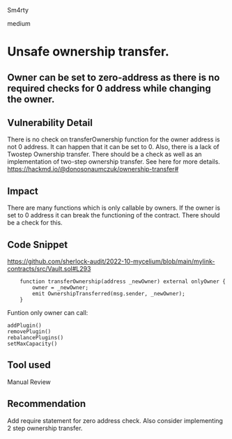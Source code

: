 Sm4rty

medium

# Unsafe ownership transfer.

## Owner can be set to zero-address as there is no required checks for 0 address while changing the owner.

## Vulnerability Detail
There is no check on transferOwnership function for the owner address is not 0 address. It can happen that it can be set to 0. 
Also, there is a lack of Twostep Ownership transfer. There should be a check as well as an implementation of two-step ownership transfer.
See here for more details.
https://hackmd.io/@donosonaumczuk/ownership-transfer#

## Impact
There are many functions which is only callable by owners. If the owner is set to 0 address it can break the functioning of the contract. There should be a check for this.


## Code Snippet
https://github.com/sherlock-audit/2022-10-mycelium/blob/main/mylink-contracts/src/Vault.sol#L293
```solidity
    function transferOwnership(address _newOwner) external onlyOwner {
        owner = _newOwner;
        emit OwnershipTransferred(msg.sender, _newOwner);
    }
```
Funtion only owner can call:
```
addPlugin()
removePlugin()
rebalancePlugins()
setMaxCapacity()
```

## Tool used
Manual Review

## Recommendation
Add require statement for zero address check. Also consider implementing 2 step ownership transfer.